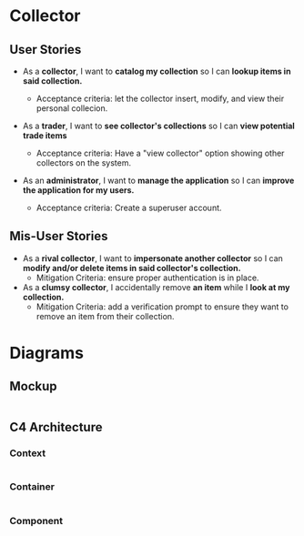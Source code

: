 # Collector
## User Stories
<!-- As a **user/role**, I want to **goal** so I can **rationale** -->
- As a **collector**, I want to **catalog my collection** so I can **lookup items in said collection.**
    - Acceptance criteria: let the collector insert, modify, and view their personal collecion.

- As a **trader**, I want to **see collector's collections** so I can **view potential trade items**
    - Acceptance criteria: Have a "view collector" option showing other collectors on the system.

- As an **administrator**, I want to **manage the application** so I can **improve the application for my users.**
    - Acceptance criteria: Create a superuser account.

## Mis-User Stories
<!-- In addition to the user stories identify the ways in which users might be able to mis-use your app. Mis-user stories are just like user stories except the user, goal, and rationale are malicious. -->
- As a **rival collector**, I want to **impersonate another collector** so I can **modify and/or delete items in said collector's collection.**
    - Mitigation Criteria: ensure proper authentication is in place.
- As a **clumsy collector**, I accidentally remove **an item** while I **look at my collection.**
    - Mitigation Criteria: add a verification prompt to ensure they want to remove an item from their collection.

# Diagrams
## Mockup
![]()
## C4 Architecture
### Context
![]()
### Container
![]()
### Component
![]()